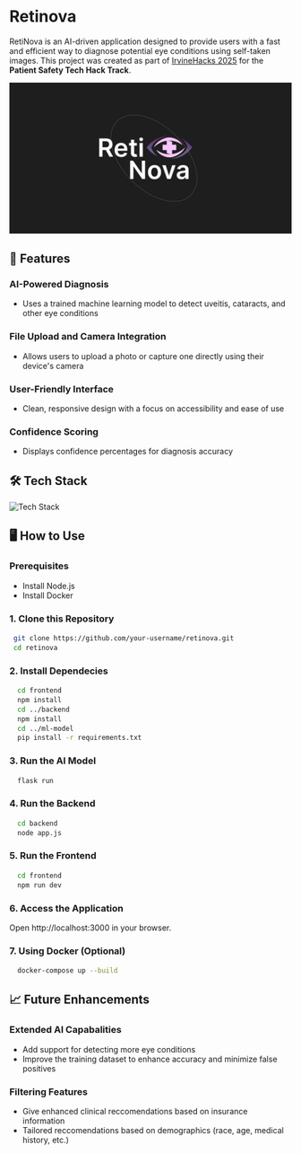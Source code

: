 # Retinova
RetiNova is an AI-driven application designed to provide users with a fast and efficient way to diagnose potential eye conditions using self-taken images. This project was created as part of [IrvineHacks 2025](https://devpost.com/software/retinova) for the **Patient Safety Tech Hack Track**.

![RetiNova Cover](frontend/public/cover.png)

## 🚀 Features
### AI-Powered Diagnosis
- Uses a trained machine learning model to detect uveitis, cataracts, and other eye conditions
### File Upload and Camera Integration
- Allows users to upload a photo or capture one directly using their device's camera
### **User-Friendly Interface**
- Clean, responsive design with a focus on accessibility and ease of use
### **Confidence Scoring**
- Displays confidence percentages for diagnosis accuracy

## 🛠️ Tech Stack
<img src="https://i.imgur.com/kjKQ84w.png" alt="Tech Stack"/>

## 🖥️ How to Use
### Prerequisites
- Install Node.js
- Install Docker
### 1. Clone this Repository
 ```bash
  git clone https://github.com/your-username/retinova.git
  cd retinova
```
### 2. Install Dependecies
```bash
  cd frontend
  npm install
  cd ../backend
  npm install
  cd ../ml-model
  pip install -r requirements.txt
```
### 3. Run the AI Model
```bash
  flask run
```
### 4. Run the Backend
```bash
  cd backend
  node app.js
```
### 5. Run the Frontend
``` bash
  cd frontend
  npm run dev
```
### 6. Access the Application
Open http://localhost:3000 in your browser.

### 7. Using Docker (Optional)
```bash
  docker-compose up --build
```

## 📈 Future Enhancements
### Extended AI Capabalities
- Add support for detecting more eye conditions
- Improve the training dataset to enhance accuracy and minimize false positives
  
### Filtering Features
- Give enhanced clinical reccomendations based on insurance information
- Tailored reccomendations based on demographics (race, age, medical history, etc.)

  





